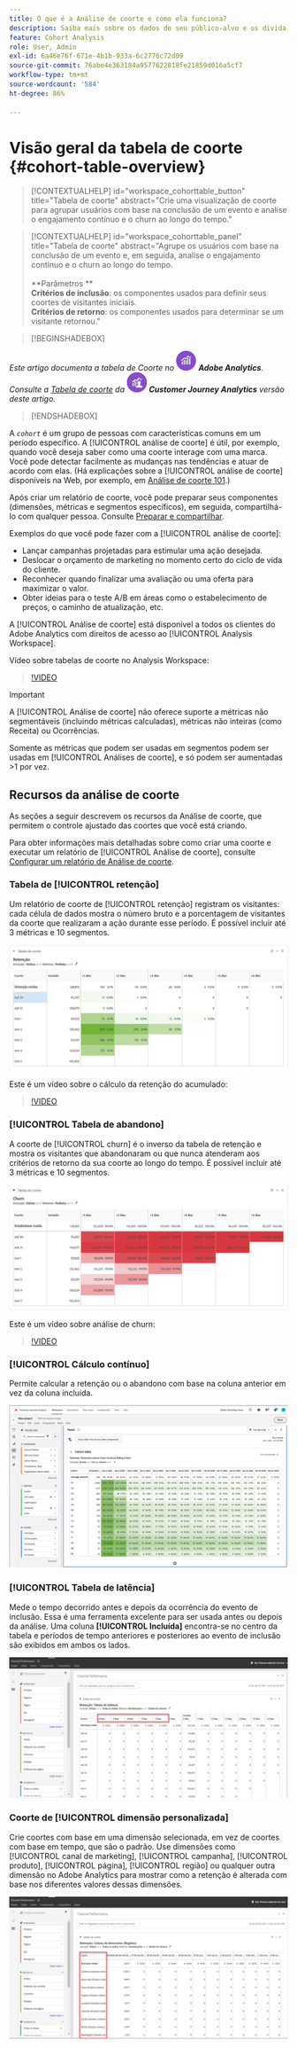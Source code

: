 ```yaml
---
title: O que é a Análise de coorte e como ela funciona?
description: Saiba mais sobre os dados do seu público-alvo e os divida em grupos relacionados com a Análise de coorte. Saiba mais sobre a análise de coorte no Analysis Workspace.
feature: Cohort Analysis
role: User, Admin
exl-id: 6a46e76f-671e-4b1b-933a-6c2776c72d09
source-git-commit: 76abe4e363184a9577622818fe21859d016a5cf7
workflow-type: tm+mt
source-wordcount: '584'
ht-degree: 86%

---
```


# Visão geral da tabela de coorte {#cohort-table-overview}


<!-- markdownlint-disable MD034 -->

>[!CONTEXTUALHELP]
>id="workspace_cohorttable_button"
>title="Tabela de coorte"
>abstract="Crie uma visualização de coorte para agrupar usuários com base na conclusão de um evento e analise o engajamento contínuo e o churn ao longo do tempo."

<!-- markdownlint-enable MD034 -->

<!-- markdownlint-disable MD034 -->

>[!CONTEXTUALHELP]
>id="workspace_cohorttable_panel"
>title="Tabela de coorte"
>abstract="Agrupe os usuários com base na conclusão de um evento e, em seguida, analise o engajamento contínuo e o churn ao longo do tempo.<br/><br/>**Parâmetros **<br/>**Critérios de inclusão**: os componentes usados para definir seus coortes de visitantes iniciais.<br/>**Critérios de retorno**: os componentes usados para determinar se um visitante retornou."

<!-- markdownlint-enable MD034 -->


>[!BEGINSHADEBOX]

_Este artigo documenta a tabela de Coorte no_ ![AdobeAnalytics](/help/assets/icons/AdobeAnalytics.svg) _**Adobe Analytics**._<br/>_Consulte a [Tabela de coorte](https://experienceleague.adobe.com/en/docs/analytics-platform/using/cja-workspace/visualizations/cohort-table/cohort-analysis) da_ ![CustomerJourneyAnalytics](/help/assets/icons/CustomerJourneyAnalytics.svg) _**Customer Journey Analytics** versão deste artigo._

>[!ENDSHADEBOX]

A *`cohort`* é um grupo de pessoas com características comuns em um período específico. A [!UICONTROL análise de coorte] é útil, por exemplo, quando você deseja saber como uma coorte interage com uma marca. Você pode detectar facilmente as mudanças nas tendências e atuar de acordo com elas. (Há explicações sobre a [!UICONTROL análise de coorte] disponíveis na Web, por exemplo, em [Análise de coorte 101](https://pt.wikipedia.org/wiki/Cohort_analysis).)

Após criar um relatório de coorte, você pode preparar seus componentes (dimensões, métricas e segmentos específicos), em seguida, compartilhá-lo com qualquer pessoa. Consulte [Preparar e compartilhar](/help/analyze/analysis-workspace/curate-share/curate.md).

Exemplos do que você pode fazer com a [!UICONTROL análise de coorte]:

* Lançar campanhas projetadas para estimular uma ação desejada.
* Deslocar o orçamento de marketing no momento certo do ciclo de vida do cliente.
* Reconhecer quando finalizar uma avaliação ou uma oferta para maximizar o valor.
* Obter ideias para o teste A/B em áreas como o estabelecimento de preços, o caminho de atualização, etc.

A [!UICONTROL Análise de coorte] está disponível a todos os clientes do Adobe Analytics com direitos de acesso ao [!UICONTROL Analysis Workspace].

Vídeo sobre tabelas de coorte no Analysis Workspace:

>[!VIDEO](https://video.tv.adobe.com/v/25965/?quality=12)

>[!IMPORTANT]
>
>A [!UICONTROL Análise de coorte] não oferece suporte a métricas não segmentáveis (incluindo métricas calculadas), métricas não inteiras (como Receita) ou Ocorrências.
>
>Somente as métricas que podem ser usadas em segmentos podem ser usadas em [!UICONTROL Análises de coorte], e só podem ser aumentadas >1 por vez.

## Recursos da análise de coorte

As seções a seguir descrevem os recursos da Análise de coorte, que permitem o controle ajustado das coortes que você está criando.

Para obter informações mais detalhadas sobre como criar uma coorte e executar um relatório de [!UICONTROL Análise de coorte], consulte [Configurar um relatório de Análise de coorte](/help/analyze/analysis-workspace/visualizations/cohort-table/t-cohort.md).

### Tabela de [!UICONTROL retenção]

Um relatório de coorte de [!UICONTROL retenção] registram os visitantes: cada célula de dados mostra o número bruto e a porcentagem de visitantes da coorte que realizaram a ação durante esse período. É possível incluir até 3 métricas e 10 segmentos.

![](assets/retention-report.png)

Este é um vídeo sobre o cálculo da retenção do acumulado:

>[!VIDEO](https://video.tv.adobe.com/v/25962/?quality=12)

### [!UICONTROL Tabela de abandono]

A coorte de [!UICONTROL churn] é o inverso da tabela de retenção e mostra os visitantes que abandonaram ou que nunca atenderam aos critérios de retorno da sua coorte ao longo do tempo. É possível incluir até 3 métricas e 10 segmentos.

![](assets/churn-report.png)

Este é um vídeo sobre análise de churn:

>[!VIDEO](https://video.tv.adobe.com/v/25966/?quality=12)

### [!UICONTROL Cálculo contínuo]

Permite calcular a retenção ou o abandono com base na coluna anterior em vez da coluna incluída.

![](assets/cohort-rolling-calculation.png)

### [!UICONTROL Tabela de latência]

Mede o tempo decorrido antes e depois da ocorrência do evento de inclusão. Essa é uma ferramenta excelente para ser usada antes ou depois da análise. Uma coluna **[!UICONTROL Incluída]** encontra-se no centro da tabela e períodos de tempo anteriores e posteriores ao evento de inclusão são exibidos em ambos os lados.

![](assets/cohort-latency.png)

### Coorte de [!UICONTROL dimensão personalizada]

Crie coortes com base em uma dimensão selecionada, em vez de coortes com base em tempo, que são o padrão. Use dimensões como [!UICONTROL canal de marketing], [!UICONTROL campanha], [!UICONTROL produto], [!UICONTROL página], [!UICONTROL região] ou qualquer outra dimensão no Adobe Analytics para mostrar como a retenção é alterada com base nos diferentes valores dessas dimensões.

![](assets/cohort-customizable-cohort-row.png)

